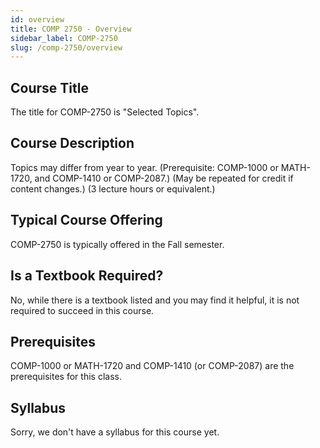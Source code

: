 ```yaml
---
id: overview
title: COMP 2750 - Overview
sidebar_label: COMP-2750
slug: /comp-2750/overview
---
```


## Course Title

The title for COMP-2750 is "Selected Topics".

## Course Description

Topics may differ from year to year. (Prerequisite: COMP-1000 or MATH-1720, and COMP-1410 or COMP-2087.) (May be repeated for credit if content changes.) (3 lecture hours or equivalent.)

## Typical Course Offering

COMP-2750 is typically offered in the Fall semester.

## Is a Textbook Required?

No, while there is a textbook listed and you may find it helpful, it is not required to succeed in this course.

## Prerequisites

COMP-1000 or MATH-1720 and COMP-1410 (or COMP-2087) are the prerequisites for this class.


## Syllabus

Sorry, we don't have a syllabus for this course yet.
